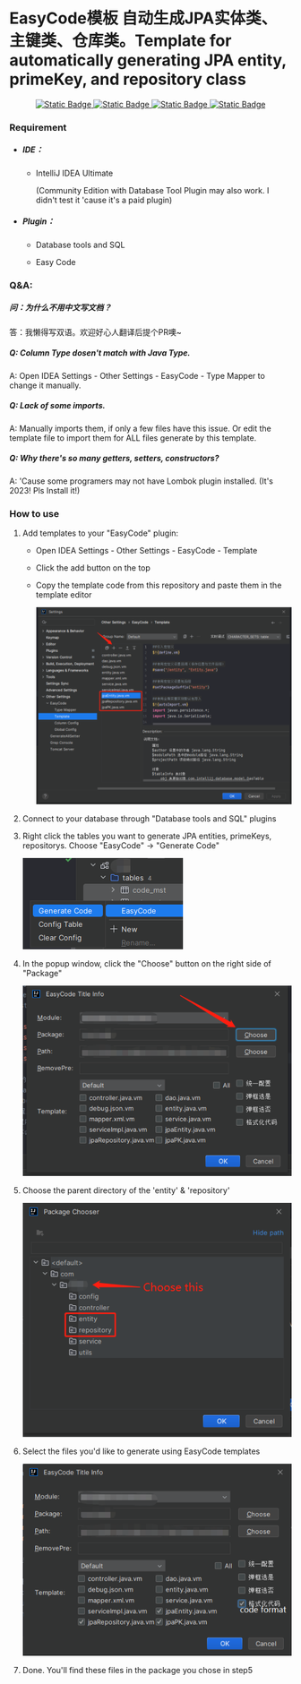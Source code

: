 # EasyCode模板 自动生成JPA实体类、主键类、仓库类。Template for automatically generating JPA entity, primeKey, and repository class

<p align="center">
  <a href="https://github.com/bryanhjn/JpaCodeGenerator/blob/main/LICENSE">
    <img alt="Static Badge" src="https://img.shields.io/badge/license-MIT-green">
  </a>
  <a href="https://github.com/bryanhjn">
    <img alt="Static Badge" src="https://img.shields.io/badge/author-bryanhjn-blue">
  </a>
  <a href="https://www.jetbrains.com.cn/idea">
    <img alt="Static Badge" src="https://img.shields.io/badge/IDE-IntelliJ_IDEA-8A2BE2">
  </a>
  <a href="https://spring.io/projects/spring-data-jpa">
    <img alt="Static Badge" src="https://img.shields.io/badge/ORM-Spring_Data_JPA-80ea6e">
  </a>
  

</p>

### Requirement

- ##### IDE：
  
  - IntelliJ IDEA Ultimate
    
    (Community Edition with Database Tool Plugin may also work. I didn't test it 'cause it's a paid plugin)

- ##### Plugin：
  
  - Database tools and SQL
  
  - Easy Code

### Q&A:

##### 问：为什么不用中文写文档？

答：我懒得写双语。欢迎好心人翻译后提个PR噢~

##### Q: Column Type dosen't match with Java Type.

A: Open IDEA Settings - Other Settings - EasyCode - Type Mapper to change it manually.

##### Q: Lack of some imports.

A: Manually imports them, if only a few files have this issue. Or edit the template file to import them for ALL files generate by this template.

##### Q: Why there's so many getters, setters, constructors?

A: 'Cause some programers may not have Lombok plugin installed. (It's 2023! Pls Install it!)

### How to use

1. Add templates to your "EasyCode" plugin:
   
   - Open IDEA Settings - Other Settings - EasyCode - Template
   
   - Click the add button on the top
   
   - Copy the template code from this repository and paste them in the template editor
     
     ![](./image/2023-07-15-15-04-25-image.png)

2. Connect to your database through "Database tools and SQL" plugins

3. Right click the tables you want to generate JPA entities, primeKeys, repositorys. Choose "EasyCode" -> "Generate Code"
   
   ![](./image/2023-07-15-15-09-09-image.png)

4. In the popup window, click the "Choose" button on the right side of "Package"
   
   ![](./image/2023-07-15-14-53-32-image.png)

5. Choose the parent directory of the 'entity' & 'repository'
   
   ![](./image/2023-07-15-14-59-19-image.png)

6. Select the files you'd like to generate using EasyCode templates
   
   ![](./image/2023-07-15-15-12-16-image.png)

7. Done. You'll find these files in the package you chose in step5
